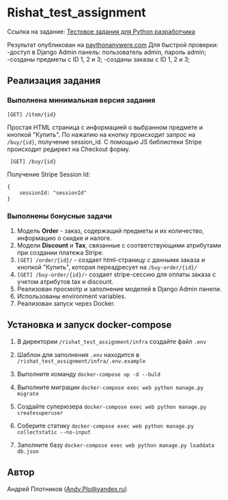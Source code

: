 
# Rishat_test_assignment

Ссылка на задание: [Тестовое задания для Python разработчика](https://docs.google.com/document/d/1RqJhk-pRDuAk4pH1uqbY9-8uwAqEXB9eRQWLSMM_9sI/edit?usp=sharing)

Результат опубликован на [paythonanywere.com](http://andyplo.pythonanywhere.com/order/1/)
Для быстрой проверки:
-доступ в Django Admin панель: пользователь admin, пароль admin;
-созданы предметы с ID 1, 2 и 3;
-созданы заказы с ID 1, 2 и 3;

## Реализация задания

### Выполнена минимальная версия задания

    [GET] /item/{id}

Простая HTML страница с информацией о выбранном предмете и кнопкой "Купить".  По нажатию на кнопку происходит запрос на `/buy/{id}`, получение session_id. С помощью JS библиотеки Stripe происходит редирект на Checkout форму.

     [GET] /buy/{id}

Получение Stripe Session Id:

    {   
        sessionId: "sessionId"
    }

### Выполнены бонусные задачи

 1. Модель **Order** - заказ, содержащий предметы и их количество, информацию о скидке и налоге.
 2. Модели **Discount** и **Tax**, связанные с соответствующими атрибутами при создании платежа Stripe.
 3. `[GET] /order/{id}/` - создает html-страницу с данными заказа и кнопкой "Купить", которая переадресует на `/buy-order/{id}/`
 4. `[GET] /buy-order/{id}/`- создает stripe-сессию для оплаты заказа с учетом атрибутов tax и discount.
 5. Реализован просмотр и заполнение моделей в Django Admin панели.
 6. Использованы environment variables.
 7. Реализован запуск через Docker.

## Установка и запуск docker-compose

1. В директории `/rishat_test_assignment/infra` создайте файл `.env`

2. Шаблон для заполнения `.env` находится в `/rishat_test_assignment/infra/.env.example`

3. Выполните команду `docker-compose up -d --buld`

4. Выполните миграции `docker-compose exec web python manage.py migrate`

5. Создайте суперюзера `docker-compose exec web python manage.py createsuperuser`

6. Соберите статику `docker-compose exec web python manage.py collectstatic --no-input`

7. Заполните базу `docker-compose exec web python manage.py loaddata db.json`
  
## Автор

Андрей Плотников (Andy.Plo@yandex.ru)
